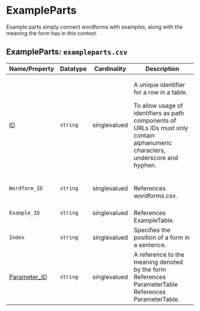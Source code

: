 # ExampleParts

Example parts simply connect wordforms with examples, along with the meaning the form has in this context.

## ExampleParts: `exampleparts.csv`

Name/Property | Datatype | Cardinality | Description
 --- | --- | --- | --- 
[ID](http://cldf.clld.org/v1.0/terms.rdf#id) | `string` | singlevalued | <div> <p>A unique identifier for a row in a table.</p> <p> To allow usage of identifiers as path components of URLs IDs must only contain alphanumeric characters, underscore and hyphen. </p> </div> 
`Wordform_ID` | `string` | singlevalued | <br>References wordforms.csv.
`Example_ID` | `string` | singlevalued | <br>References ExampleTable.
`Index` | `string` | singlevalued | Specifies the position of a form in a sentence.
[Parameter_ID](http://cldf.clld.org/v1.0/terms.rdf#parameterReference) | `string` | singlevalued | A reference to the meaning denoted by the form<br>References ParameterTable<br>References ParameterTable.